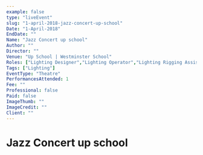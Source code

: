```yaml
---
example: false
type: "liveEvent"
slug: "1-april-2018-jazz-concert-up-school"
Date: "1-April-2018"
EndDate: ""
Name: "Jazz Concert up school"
Author: ""
Director: ""
Venue: "Up School | Westminster School"
Roles: ["Lighting Designer","Lighting Operator","Lighting Rigging Assistant"]
Tags: ["Lighting"]
EventType: "Theatre"
PerformancesAttended: 1
Fee: ""
Professional: false
Paid: false
ImageThumb: ""
ImageCredit: ""
Client: ""
---
```


# Jazz Concert up school

